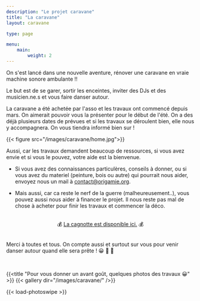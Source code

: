 ```yaml
---
description: "Le projet caravane"
title: "La caravane"
layout: caravane

type: page

menu:
    main:
        weight: 2
---
```



On s'est lancé dans une nouvelle aventure, rénover une caravane en vraie machine sonore ambulante !!

Le but est de se garer, sortir les enceintes, inviter des DJs et des musicien.ne.s et vous faire danser autour.

La caravane a été achetée par l'asso et les travaux ont commencé depuis mars.
On aimerait pouvoir vous la présenter pour le début de l'été. On a des déjà plusieurs dates de prévues et
si les travaux se déroulent bien, elle nous y accompagnera. On vous tiendra informé bien sur !

{{< figure src="/images/caravane/home.jpg">}}


Aussi, car les travaux demandent beaucoup de ressources, si vous avez envie et si vous le pouvez, votre aide est la bienvenue. 

- Si vous avez des connaissances particulères, conseils à donner, ou si vous avez du materiel (peinture, bois ou autre) qui pourrait nous aider, envoyez nous un mail à contact@origamie.org. 


- Mais aussi, car ca reste le nerf de la guerre (malheureusement..), vous pouvez aussi nous aider à financer le projet. Il nous reste pas mal de chose à acheter pour finir les travaux et commencer la déco.

<br/>

<div style="display: flex;">
<p style="margin: auto" >
    💰 <a href="https://www.leetchi.com/fr/c/ljZBXpYE">La cagnotte est disponible ici.</a> 💰
</p>
</div>

<br/>

Merci à toutes et tous. On compte aussi et surtout sur vous pour venir danser autour quand elle sera prête ! 😀 🎉 🎈

<br/>

{{<title "Pour vous donner un avant goût, quelques photos des travaux 😀" >}}
    {{< gallery dir="/images/caravane/" />}}
</div>
{{< load-photoswipe >}}
